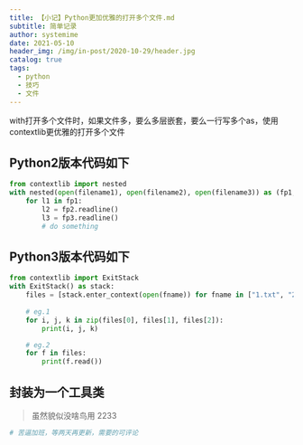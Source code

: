 ```yaml
---
title: 【小记】Python更加优雅的打开多个文件.md
subtitle: 简单记录
author: systemime
date: 2021-05-10
header_img: /img/in-post/2020-10-29/header.jpg
catalog: true
tags:
  - python
  - 技巧
  - 文件
---
```


with打开多个文件时，如果文件多，要么多层嵌套，要么一行写多个as，使用contextlib更优雅的打开多个文件

<!-- more -->

## Python2版本代码如下

```python
from contextlib import nested
with nested(open(filename1), open(filename2), open(filename3)) as (fp1, fp2, fp3):
    for l1 in fp1:
        l2 = fp2.readline()
        l3 = fp3.readline()
        # do something

```

## Python3版本代码如下

```python
from contextlib import ExitStack
with ExitStack() as stack:
    files = [stack.enter_context(open(fname)) for fname in ["1.txt", "2.txt", "3.txt"]]
    
    # eg.1
    for i, j, k in zip(files[0], files[1], files[2]):
        print(i, j, k)

    # eg.2
    for f in files:
        print(f.read())
```

## 封装为一个工具类

> 虽然貌似没啥鸟用 2233

```python
# 苦逼加班，等两天再更新，需要的可评论
```

